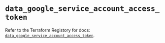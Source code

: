 # `data_google_service_account_access_token`

Refer to the Terraform Registory for docs: [`data_google_service_account_access_token`](https://registry.terraform.io/providers/hashicorp/google-beta/5.29.0/docs/data-sources/google_service_account_access_token).
